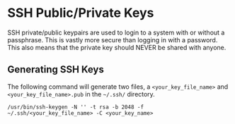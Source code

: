 # SSH Public/Private Keys

SSH private/public keypairs are used to login to a system with or without a passphrase.  This is vastly more secure than logging in with a password.  This also means that the private key should NEVER be shared with anyone.

## Generating SSH Keys

The following command will generate two files, a `<your_key_file_name>` and `<your_key_file_name>.pub` in the `~/.ssh/` directory.

```
/usr/bin/ssh-keygen -N '' -t rsa -b 2048 -f ~/.ssh/<your_key_file_name> -C <your_key_name>
```

